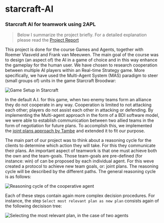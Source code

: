 # starcraft-AI

### Starcraft AI for teamwork using 2APL

> Below I summarize the project briefly. For a detailed explanation please read the [Project Report](docs/report.pdf)

This project is done for the course Games and Agents, together with Roemer Vlasveld and Frank van Meeuwen. The main goal of the course was to design (an aspect of) the AI in a game of choice and in this way enhance the gameplay for the human user. We have chosen to research cooperation between multiple AI players within an Real-time Strategy game. More specifically, we have used the Multi-Agent System (MAS) paradigm to steer (small groups of) units in the game Starcraft Broodwar:

![Game Setup in Starcraft](images/img1.png)

In the default A.I. for this game, when two enemy teams form an alliance they do not cooperate in any way. Cooperation is limited to not attacking each other; players do not assist each other in attacking or defending. By implementing the Multi-agent approach in the form of a BDI software model, we were able to establish communication between two allied teams in the form of negotiation for future plans. To accomplish this, we implemented the [joint plans approach by Tambe](http://teamcore.usc.edu/papers/1997/jair.pdf) and extended it to fit our purpose. 

The main part of our project was to think about a reasoning cycle for the clients to determine which action they will take. For this they communicate their plans. An important aspect of teamwork is that one must achieve both the own and the team-goals. Those team-goals are pre-defined (for instance: win) of can be proposed by each individual agent. For this weve created a protocol to achieve new team goals, or: joint plans. The reasoning cycle will be described by the
different paths. The general reasoning cycle is as follows:

![Reasoning cycle of the cooperative agent](images/img2.png)

Each of these steps contain again more complex decision procedures. For instance, the step ```Select most relevant plan as new plan``` consists again of the following decisison tree:

![Selecting the most relevant plan, in the case of two agents](images/img3.png)
